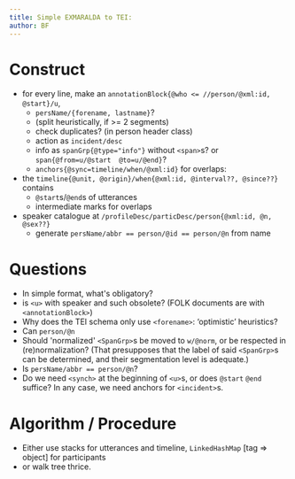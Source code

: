 ```yaml
---
title: Simple EXMARALDA to TEI:
author: BF
---
```


# Construct

- for every line, make an `annotationBlock{@who <= //person/@xml:id, @start}/u`,
    - `persName/{forename, lastname}`?
    - (split heuristically, if >= 2 segments)
    - check duplicates? (in person header class)
    - action as `incident/desc`
    - info as `spanGrp{@type="info"}` without `<span>`s? or `span{@from=u/@start 
      @to=u/@end}`?
    - `anchors{@sync=timeline/when/@xml:id}` for overlaps:
- the `timeline{@unit, @origin}/when{@xml:id, @interval??, @since??}` contains
    - `@start`s/`@end`s of utterances
    - intermediate marks for overlaps
- speaker catalogue at `/profileDesc/particDesc/person{@xml:id, @n, @sex??}`
    - generate `persName/abbr == person/@id == person/@n` from name


# Questions

- In simple format, what's obligatory?
- is `<u>` with speaker and such obsolete? (FOLK documents are with `<annotationBlock>`)
- Why does the TEI schema only use `<forename>`: ‘optimistic’ heuristics?
- Can `person/@n`
- Should 'normalized' `<SpanGrp>`s be moved to `w/@norm`, or be respected in (re)normalization? 
  (That presupposes that the label of said `<SpanGrp>`s can be determined, and their 
  segmentation level is adequate.)
- Is `persName/abbr == person/@n`?
- Do we need `<synch>` at the beginning of `<u>`s, or does `@start` `@end` suffice? 
  In any case, we need anchors for `<incident>`s.


# Algorithm / Procedure

- Either use stacks for utterances and timeline, `LinkedHashMap` [tag => object] 
  for participants
- or walk tree thrice.

